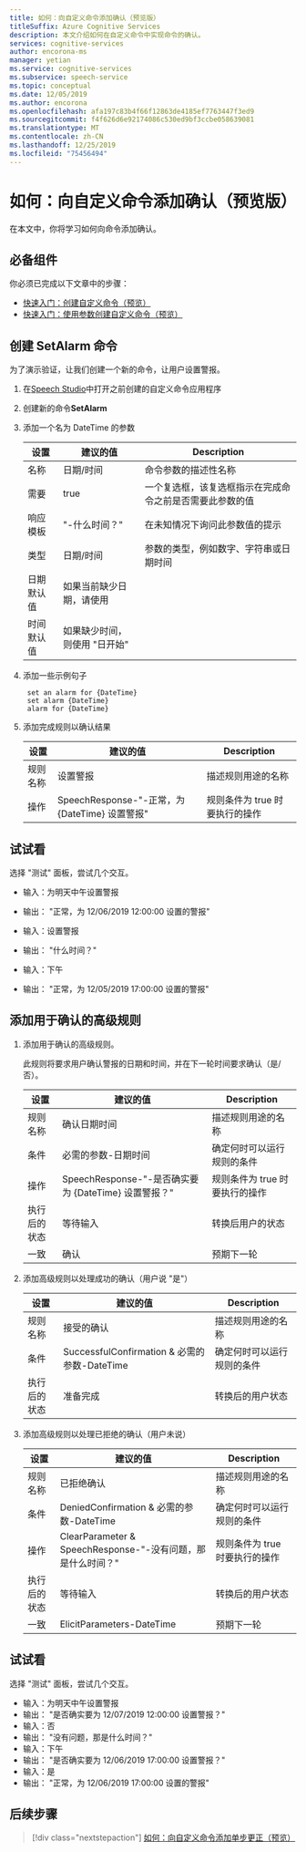 ```yaml
---
title: 如何：向自定义命令添加确认（预览版）
titleSuffix: Azure Cognitive Services
description: 本文介绍如何在自定义命令中实现命令的确认。
services: cognitive-services
author: encorona-ms
manager: yetian
ms.service: cognitive-services
ms.subservice: speech-service
ms.topic: conceptual
ms.date: 12/05/2019
ms.author: encorona
ms.openlocfilehash: afa197c83b4f66f12863de4185ef7763447f3ed9
ms.sourcegitcommit: f4f626d6e92174086c530ed9bf3ccbe058639081
ms.translationtype: MT
ms.contentlocale: zh-CN
ms.lasthandoff: 12/25/2019
ms.locfileid: "75456494"
---
```

# <a name="how-to-add-a-confirmation-to-a-custom-command-preview"></a>如何：向自定义命令添加确认（预览版）

在本文中，你将学习如何向命令添加确认。

## <a name="prerequisites"></a>必备组件

你必须已完成以下文章中的步骤：

- [快速入门：创建自定义命令（预览）](./quickstart-custom-speech-commands-create-new.md)
- [快速入门：使用参数创建自定义命令（预览）](./quickstart-custom-speech-commands-create-parameters.md)

## <a name="create-a-setalarm-command"></a>创建 SetAlarm 命令

为了演示验证，让我们创建一个新的命令，让用户设置警报。

1. 在[Speech Studio](https://speech.microsoft.com/)中打开之前创建的自定义命令应用程序
1. 创建新的命令**SetAlarm**
1. 添加一个名为 DateTime 的参数

   | 设置           | 建议的值                                          | Description                                                                                      |
   | ----------------- | ---------------------------------------------------------| ------------------------------------------------------------------------------------------------ |
   | 名称              | 日期/时间                                                 | 命令参数的描述性名称                                                    |
   | 需要          | true                                                     | 一个复选框，该复选框指示在完成命令之前是否需要此参数的值 |
   | 响应模板 | "-什么时间？"                                           | 在未知情况下询问此参数值的提示                              |
   | 类型              | 日期/时间                                                 | 参数的类型，例如数字、字符串或日期时间                                      |
   | 日期默认值     | 如果当前缺少日期，请使用                             |                                                                                                  |
   | 时间默认值     | 如果缺少时间，则使用 "日开始"                      |                                                                                                  | 

1. 添加一些示例句子
   
   ```
    set an alarm for {DateTime}
    set alarm {DateTime}
    alarm for {DateTime}
   ```

1. 添加完成规则以确认结果

   | 设置    | 建议的值                                         | Description                                        |
   | ---------- | ------------------------------------------------------- | -------------------------------------------------- |
   | 规则名称  | 设置警报                                               | 描述规则用途的名称          |
   | 操作    | SpeechResponse-"-正常，为 {DateTime} 设置警报"       | 规则条件为 true 时要执行的操作 |

## <a name="try-it-out"></a>试试看

选择 "测试" 面板，尝试几个交互。

- 输入：为明天中午设置警报
- 输出： "正常，为 12/06/2019 12:00:00 设置的警报"

- 输入：设置警报
- 输出： "什么时间？"
- 输入：下午
- 输出： "正常，为 12/05/2019 17:00:00 设置的警报"

## <a name="add-the-advanced-rules-for-confirmation"></a>添加用于确认的高级规则

1. 添加用于确认的高级规则。 

    此规则将要求用户确认警报的日期和时间，并在下一轮时间要求确认（是/否）。

   | 设置               | 建议的值                                                                  | Description                                        |
   | --------------------- | -------------------------------------------------------------------------------- | -------------------------------------------------- |
   | 规则名称             | 确认日期时间                                                                | 描述规则用途的名称          |
   | 条件            | 必需的参数-日期时间                                                    | 确定何时可以运行规则的条件    |   
   | 操作               | SpeechResponse-"-是否确实要为 {DateTime} 设置警报？"       | 规则条件为 true 时要执行的操作 |
   | 执行后的状态 | 等待输入                                                                   | 转换后用户的状态                  |
   | 一致          | 确认                                                                     | 预期下一轮                      |

1. 添加高级规则以处理成功的确认（用户说 "是"）

   | 设置               | 建议的值                                                                  | Description                                        |
   | --------------------- | -------------------------------------------------------------------------------- | -------------------------------------------------- |
   | 规则名称             | 接受的确认                                                            | 描述规则用途的名称          |
   | 条件            | SuccessfulConfirmation & 必需的参数-DateTime                           | 确定何时可以运行规则的条件    |   
   | 执行后的状态 | 准备完成                                                             | 转换后的用户状态                   |

1. 添加高级规则以处理已拒绝的确认（用户未说）

   | 设置               | 建议的值                                                                  | Description                                        |
   | --------------------- | -------------------------------------------------------------------------------- | -------------------------------------------------- |
   | 规则名称             | 已拒绝确认                                                                   | 描述规则用途的名称          |
   | 条件            | DeniedConfirmation & 必需的参数-DateTime                               | 确定何时可以运行规则的条件    |   
   | 操作               | ClearParameter & SpeechResponse-"-没有问题，那是什么时间？"     | 规则条件为 true 时要执行的操作 |
   | 执行后的状态 | 等待输入                                                                   | 转换后的用户状态                   |
   | 一致          | ElicitParameters-DateTime                                                      | 预期下一轮                      |

## <a name="try-it-out"></a>试试看

选择 "测试" 面板，尝试几个交互。

- 输入：为明天中午设置警报
- 输出： "是否确实要为 12/07/2019 12:00:00 设置警报？"
- 输入：否
- 输出： "没有问题，那是什么时间？"
- 输入：下午
- 输出： "是否确实要为 12/06/2019 17:00:00 设置警报？"
- 输入：是
- 输出： "正常，为 12/06/2019 17:00:00 设置的警报"

## <a name="next-steps"></a>后续步骤

> [!div class="nextstepaction"]
> [如何：向自定义命令添加单步更正（预览）](./how-to-custom-speech-commands-one-step-correction.md)